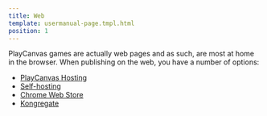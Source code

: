 ```yaml
---
title: Web
template: usermanual-page.tmpl.html
position: 1
---
```


PlayCanvas games are actually web pages and as such, are most at home in the browser. When publishing on the web, you have a number of options:

* [PlayCanvas Hosting][1]
* [Self-hosting][2]
* [Chrome Web Store][3]
* [Kongregate][4]

[1]: /user-manual/publishing/web/playcanvas-hosting
[2]: /user-manual/publishing/web/self-hosting
[3]: /user-manual/publishing/web/chrome-web-store
[4]: /user-manual/publishing/web/kongregate
